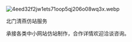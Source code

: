 
![4eed32f2jw1ets71oop5qj206o08wq3x.webp](https://image.bmqy.net/upload/60ecdff37617c12a31a1e7ae27020c8b.webp)


北门清燕仿站服务


承接各类中小网站仿站制作，合作详情欢迎洽谈咨询。

